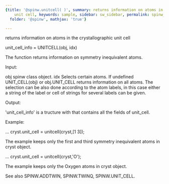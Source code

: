 ```yaml
---
{title: '@spinw.unitcell( )', summary: returns information on atoms in the crystallographic
    unit cell, keywords: sample, sidebar: sw_sidebar, permalink: spinw_unitcell.html,
  folder: '@spinw', mathjax: 'true'}

---
```

returns information on atoms in the crystallographic unit cell
 
unit_cell_info = UNITCELL(obj, idx)
 
The function returns information on symmetry inequivalent atoms. 
 
Input:
 
obj       spinw class object.
idx       Selects certain atoms. If undefined UNIT_CELL(obj) or
          obj.UNIT_CELL returns information on all atoms. The selection
          can be also done according to the atom labels, in this case
          either a string of the label or cell of strings for several
          labels can be given.
 
Output:
 
'unit_cell_info' is a tructure with that contains all the fields of
unit_cell.
 
Example:
 
...
cryst.unit_cell = unitcell(cryst,[1 3]);
 
The example keeps only the first and third symmetry inequivalent atoms in
cryst object.
 
...
cryst.unit_cell = unitcell(cryst,'O');
 
The example keeps only the Oxygen atoms in cryst object.
 
See also SPINW.ADDTWIN, SPINW.TWINQ, SPINW.UNIT_CELL.
 
